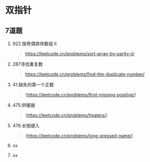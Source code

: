
# 双指针

## 7道题

1. 922.按奇偶排序数组 II
    > https://leetcode.cn/problems/sort-array-by-parity-ii/ 

2. 287寻找重复数
    > https://leetcode.cn/problems/find-the-duplicate-number/

3. 41.缺失的第一个正数
   > (https://leetcode.cn/problems/first-missing-positive/)

4. 475.供暖器 
   > (https://leetcode.cn/problems/heaters/)
   
5. 476.长按键入 
   > (https://leetcode.cn/problems/long-pressed-name/)

6. xx
7. xx
